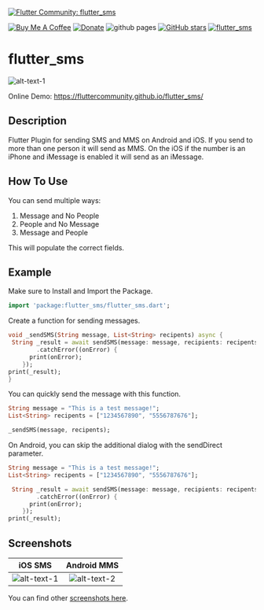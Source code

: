 [![Flutter Community: flutter_sms](https://fluttercommunity.dev/_github/header/flutter_sms)](https://github.com/fluttercommunity/community)

[![Buy Me A Coffee](https://img.shields.io/badge/Donate-Buy%20Me%20A%20Coffee-yellow.svg)](https://www.buymeacoffee.com/rodydavis)
[![Donate](https://img.shields.io/badge/Donate-PayPal-green.svg)](https://www.paypal.com/cgi-bin/webscr?cmd=_s-xclick&hosted_button_id=WSH3GVC49GNNJ)
![github pages](https://github.com/fluttercommunity/flutter_sms/workflows/github%20pages/badge.svg)
[![GitHub stars](https://img.shields.io/github/stars/fluttercommunity/flutter_sms?color=blue)](https://github.com/fluttercommunity/flutter_sms)
[![flutter_sms](https://img.shields.io/pub/v/flutter_sms.svg)](https://pub.dev/packages/flutter_sms)

# flutter_sms

![alt-text-1](https://github.com/fluttercommunity/flutter_sms/blob/master/screenshots/ios_blank.PNG)

Online Demo: https://fluttercommunity.github.io/flutter_sms/

## Description

Flutter Plugin for sending SMS and MMS on Android and iOS. If you send to more than one person it will send as MMS. On the iOS if the number is an iPhone and iMessage is enabled it will send as an iMessage.

## How To Use

You can send multiple ways:

1. Message and No People
2. People and No Message
3. Message and People

This will populate the correct fields.


## Example

Make sure to Install and Import the Package.

``` dart
import 'package:flutter_sms/flutter_sms.dart';
```

Create a function for sending messages.

``` dart
void _sendSMS(String message, List<String> recipents) async {
 String _result = await sendSMS(message: message, recipients: recipents)
        .catchError((onError) {
      print(onError);
    });
print(_result);
}
```

You can quickly send the message with this function.

``` dart
String message = "This is a test message!";
List<String> recipents = ["1234567890", "5556787676"];

_sendSMS(message, recipents);
```

On Android, you can skip the additional dialog with the sendDirect parameter.

``` dart
String message = "This is a test message!";
List<String> recipents = ["1234567890", "5556787676"];

 String _result = await sendSMS(message: message, recipients: recipents, sendDirect: true)
        .catchError((onError) {
      print(onError);
    });
print(_result);
```

## Screenshots

iOS SMS             |  Android MMS
:-------------------------:|:-------------------------:
![alt-text-1](https://github.com/fluttercommunity/flutter_sms/blob/master/screenshots/ios_sms.PNG)  |  ![alt-text-2](https://github.com/fluttercommunity/flutter_sms/blob/master/screenshots/android_mms.png)

You can find other [screenshots here](https://github.com/fluttercommunity/flutter_sms/tree/master/screenshots).
